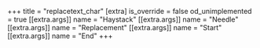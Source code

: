 +++
title = "replacetext_char"
[extra]
is_override = false
od_unimplemented = true
[[extra.args]]
name = "Haystack"
[[extra.args]]
name = "Needle"
[[extra.args]]
name = "Replacement"
[[extra.args]]
name = "Start"
[[extra.args]]
name = "End"
+++